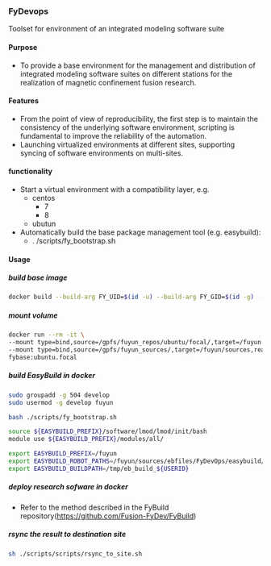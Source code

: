 ### FyDevops 
Toolset for  environment of an integrated modeling software suite
#### Purpose
- To provide a base environment for the management and distribution of integrated modeling software suites on different stations for the realization of magnetic confinement fusion research.
#### Features
- From the point of view of reproducibility, the first step is to maintain the consistency of the underlying software environment, scripting is fundamental to improve the reliability of the automation.
- Launching virtualized environments at different sites, supporting syncing of software environments on multi-sites.
#### functionality
- Start a virtual environment with a compatibility layer, e.g.
    - centos
        - 7
        - 8
    - ubutun
- Automatically build the base package management tool (e.g. easybuild):
    - . /scripts/fy_bootstrap.sh
#### Usage
##### build base image

```bash
docker build --build-arg FY_UID=$(id -u) --build-arg FY_GID=$(id -g)  -t fybase:ubuntu.focal .
```

##### mount volume

```bash
docker run --rm -it \
--mount type=bind,source=/gpfs/fuyun_repos/ubuntu/focal/,target=/fuyun \
--mount type=bind,source=/gpfs/fuyun_sources/,target=/fuyun/sources,readonly \
fybase:ubuntu.focal
```

##### build EasyBuild in docker
```bash
sudo groupadd -g 504 develop
sudo usermod -g develop fuyun

bash ./scripts/fy_bootstrap.sh

source ${EASYBUILD_PREFIX}/software/lmod/lmod/init/bash
module use ${EASYBUILD_PREFIX}/modules/all/

export EASYBUILD_PREFIX=/fuyun
export EASYBUILD_ROBOT_PATHS=/fuyun/sources/ebfiles/FyDevOps/easybuild/easyconfigs/:/fuyun/sources/ebfiles/imas_ebs/easybuild/easyconfigs/:/fuyun/sources/ebfiles/easybuild-easyconfigs/:$EBROOTEASYBUILD/easybuild/easyconfigs
export EASYBUILD_BUILDPATH=/tmp/eb_build_${USERID}
```
##### deploy research sofware in docker 
- Refer to the method described in the FyBuild repository(https://github.com/Fusion-FyDev/FyBuild)

##### rsync the result to destination site
```bash
sh ./scripts/scripts/rsync_to_site.sh
```

